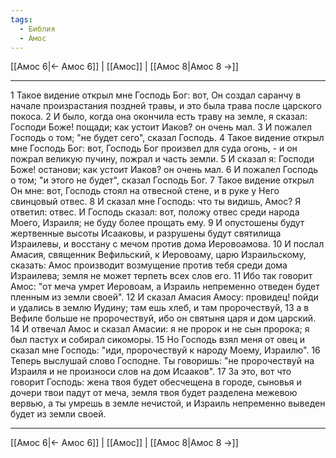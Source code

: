 ```yaml
---
tags:
  - Библия
  - Амос
---
```

[[Амос 6|← Амос 6]] | [[Амос]] | [[Амос 8|Амос 8 →]]

---
1 Такое видение открыл мне Господь Бог: вот, Он создал саранчу в начале произрастания поздней травы, и это была трава после царского покоса.
2 И было, когда она окончила есть траву на земле, я сказал: Господи Боже! пощади; как устоит Иаков? он очень мал.
3 И пожалел Господь о том; "не будет сего", сказал Господь.
4 Такое видение открыл мне Господь Бог: вот, Господь Бог произвел для суда огонь, - и он пожрал великую пучину, пожрал и часть земли.
5 И сказал я: Господи Боже! останови; как устоит Иаков? он очень мал.
6 И пожалел Господь о том; "и этого не будет", сказал Господь Бог.
7 Такое видение открыл Он мне: вот, Господь стоял на отвесной стене, и в руке у Него свинцовый отвес.
8 И сказал мне Господь: что ты видишь, Амос? Я ответил: отвес. И Господь сказал: вот, положу отвес среди народа Моего, Израиля; не буду более прощать ему.
9 И опустошены будут жертвенные высоты Исааковы, и разрушены будут святилища Израилевы, и восстану с мечом против дома Иеровоамова.
10 И послал Амасия, священник Вефильский, к Иеровоаму, царю Израильскому, сказать: Амос производит возмущение против тебя среди дома Израилева; земля не может терпеть всех слов его.
11 Ибо так говорит Амос: "от меча умрет Иеровоам, а Израиль непременно отведен будет пленным из земли своей".
12 И сказал Амасия Амосу: провидец! пойди и удались в землю Иудину; там ешь хлеб, и там пророчествуй,
13 а в Вефиле больше не пророчествуй, ибо он святыня царя и дом царский.
14 И отвечал Амос и сказал Амасии: я не пророк и не сын пророка; я был пастух и собирал сикоморы.
15 Но Господь взял меня от овец и сказал мне Господь: "иди, пророчествуй к народу Моему, Израилю".
16 Теперь выслушай слово Господне. Ты говоришь: "не пророчествуй на Израиля и не произноси слов на дом Исааков".
17 За это, вот что говорит Господь: жена твоя будет обесчещена в городе, сыновья и дочери твои падут от меча, земля твоя будет разделена межевою вервью, а ты умрешь в земле нечистой, и Израиль непременно выведен будет из земли своей.

---
[[Амос 6|← Амос 6]] | [[Амос]] | [[Амос 8|Амос 8 →]]